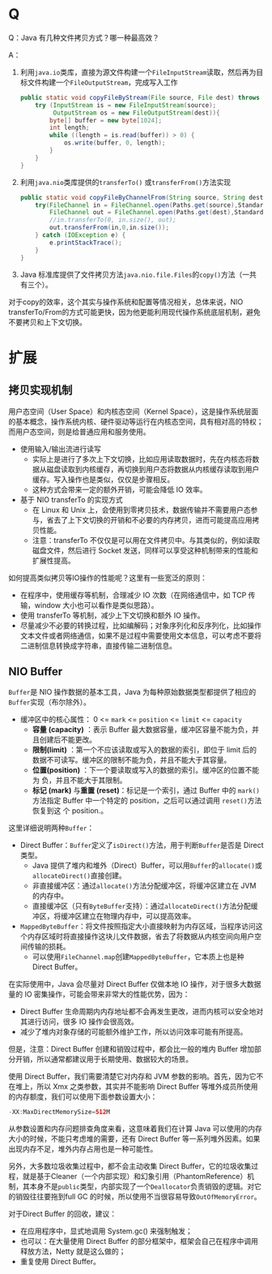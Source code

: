 # Q

Q：Java 有几种文件拷贝方式？哪一种最高效？

A：

1. 利用`java.io`类库，直接为源文件构建一个`FileInputStream`读取，然后再为目标文件构建一个`FileOutputStream`，完成写入工作

   ```java
   public static void copyFileByStream(File source, File dest) throws IOException {
       try (InputStream is = new FileInputStream(source);
            OutputStream os = new FileOutputStream(dest)){
           byte[] buffer = new byte[1024];
           int length;
           while ((length = is.read(buffer)) > 0) {
               os.write(buffer, 0, length);
           }
       }
   }
   ```

2. 利用`java.nio`类库提供的`transferTo()` 或`transferFrom()`方法实现

   ```java
   public static void copyFileByChannelFrom(String source, String dest) {
       try(FileChannel in = FileChannel.open(Paths.get(source),StandardOpenOption.READ);
           FileChannel out = FileChannel.open(Paths.get(dest),StandardOpenOption.WRITE,StandardOpenOption.READ,StandardOpenOption.CREATE_NEW)) {
           //in.transferTo(0, in.size(), out);
           out.transferFrom(in,0,in.size());
       } catch (IOException e) {
           e.printStackTrace();
       }
   }
   ```

3. Java 标准库提供了文件拷贝方法`java.nio.file.Files`的`copy()`方法（一共有三个）。

对于copy的效率，这个其实与操作系统和配置等情况相关，总体来说，NIO transferTo/From的方式可能更快，因为他更能利用现代操作系统底层机制，避免不要拷贝和上下文切换。



# 扩展

## 拷贝实现机制

用户态空间（User Space）和内核态空间（Kernel Space），这是操作系统层面的基本概念，操作系统内核、硬件驱动等运行在内核态空间，具有相对高的特权；而用户态空间，则是给普通应用和服务使用。

- 使用输入/输出流进行读写
  - 实际上是进行了多次上下文切换，比如应用读取数据时，先在内核态将数据从磁盘读取到内核缓存，再切换到用户态将数据从内核缓存读取到用户缓存。写入操作也是类似，仅仅是步骤相反。
  - 这种方式会带来一定的额外开销，可能会降低 IO 效率。
- 基于 NIO transferTo 的实现方式
  - 在 Linux 和 Unix 上，会使用到零拷贝技术，数据传输并不需要用户态参与，省去了上下文切换的开销和不必要的内存拷贝，进而可能提高应用拷贝性能。
  - 注意：transferTo 不仅仅是可以用在文件拷贝中。与其类似的，例如读取磁盘文件，然后进行 Socket 发送，同样可以享受这种机制带来的性能和扩展性提高。



如何提高类似拷贝等IO操作的性能呢？这里有一些宽泛的原则：

- 在程序中，使用缓存等机制，合理减少 IO 次数（在网络通信中，如 TCP 传输，window 大小也可以看作是类似思路）。
- 使用 transferTo 等机制，减少上下文切换和额外 IO 操作。
- 尽量减少不必要的转换过程，比如编解码；对象序列化和反序列化，比如操作文本文件或者网络通信，如果不是过程中需要使用文本信息，可以考虑不要将二进制信息转换成字符串，直接传输二进制信息。



## NIO Buffer

`Buffer`是 NIO 操作数据的基本工具，Java 为每种原始数据类型都提供了相应的`Buffer`实现（布尔除外）。

- 缓冲区中的核心属性： 0 <= `mark` <= `position` <= `limit` <= `capacity` 
  - **容量 (capacity)** ：表示 Buffer 最大数据容量，缓冲区容量不能为负，并且创建后不能更改。 
  - **限制(limit)** ：第一个不应该读取或写入的数据的索引，即位于 limit 后的数据不可读写。缓冲区的限制不能为负，并且不能大于其容量。
  - **位置(position)** ：下一个要读取或写入的数据的索引。缓冲区的位置不能为 负，并且不能大于其限制。
  - **标记 (mark)** 与**重置 (reset)**：标记是一个索引，通过 Buffer 中的 `mark()`方法指定 Buffer 中一个特定的 position，之后可以通过调用 `reset()`方法恢复到这 个 position.。

这里详细说明两种`Buffer`：

- Direct Buffer：`Buffer`定义了`isDirect()`方法，用于判断`Buffer`是否是 Direct 类型。
  - Java 提供了堆内和堆外（Direct）Buffer，可以用`Buffer`的`allocate()`或`allocateDirect()`直接创建。
  - 非直接缓冲区：通过`allocate()`方法分配缓冲区，将缓冲区建立在 JVM 的内存中。
  - 直接缓冲区（只有`ByteBuffer`支持）：通过`allocateDirect()`方法分配缓冲区，将缓冲区建立在物理内存中，可以提高效率。
- `MappedByteBuffer`：将文件按照指定大小直接映射为内存区域，当程序访问这个内存区域时将直接操作这块儿文件数据，省去了将数据从内核空间向用户空间传输的损耗。
  - 可以使用`FileChannel.map`创建`MappedByteBuffer`，它本质上也是种 Direct Buffer。

在实际使用中，Java 会尽量对 Direct Buffer 仅做本地 IO 操作，对于很多大数据量的 IO 密集操作，可能会带来非常大的性能优势，因为：

- Direct Buffer 生命周期内内存地址都不会再发生更改，进而内核可以安全地对其进行访问，很多 IO 操作会很高效。
- 减少了堆内对象存储的可能额外维护工作，所以访问效率可能有所提高。

但是，注意：Direct Buffer 创建和销毁过程中，都会比一般的堆内 Buffer 增加部分开销，所以通常都建议用于长期使用、数据较大的场景。

使用 Direct Buffer，我们需要清楚它对内存和 JVM 参数的影响。首先，因为它不在堆上，所以 Xmx 之类参数，其实并不能影响 Direct Buffer 等堆外成员所使用的内存额度，我们可以使用下面参数设置大小：

```java
-XX:MaxDirectMemorySize=512M
```

从参数设置和内存问题排查角度来看，这意味着我们在计算 Java 可以使用的内存大小的时候，不能只考虑堆的需要，还有 Direct Buffer 等一系列堆外因素。如果出现内存不足，堆外内存占用也是一种可能性。

另外，大多数垃圾收集过程中，都不会主动收集 Direct Buffer，它的垃圾收集过程，就是基于Cleaner（一个内部实现）和幻象引用（PhantomReference）机制，其本身不是`public`类型，内部实现了一个`Deallocator`负责销毁的逻辑。对它的销毁往往要拖到full GC 的时候，所以使用不当很容易导致`OutOfMemoryError`。

对于Direct Buffer 的回收，建议：

- 在应用程序中，显式地调用 System.gc() 来强制触发；
- 也可以：在大量使用 Direct Buffer 的部分框架中，框架会自己在程序中调用释放方法，Netty 就是这么做的；
- 重复使用 Direct Buffer。









